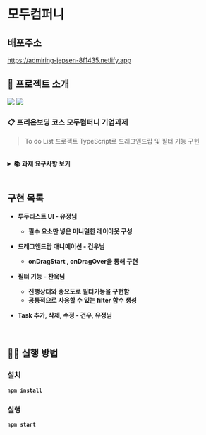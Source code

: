 # 모두컴퍼니

## 배포주소  
https://admiring-jepsen-8f1435.netlify.app

## 📌 프로젝트 소개

<p>
<img src="https://img.shields.io/github/languages/top/cksdnr3/modu-company-assignment?color=blue&logo=typescript"> </img>
<img src="https://img.shields.io/github/repo-size/cksdnr3/modu-company-assignment?color=%23&logo=Github"> </img>

</p>

### 📋 프리온보딩 코스 모두컴퍼니 기업과제

> To do List 프로젝트 TypeScript로 드래그앤드랍 및 필터 기능 구현

<br/>

<details>
    <summary><STRONG>
    📚 과제 요구사항 보기
    <STRONG></summary>

- 간단한 **투두리스트** 애플리케이션에 적합한 UI/UX를 구성할 수 있다.
- 간단한 투두리스트 애플리케이션에 적합한 데이터 구조를 정의하고 조작할 수 있다.

#### **세부 가이드**

- 투두리스트에 적합한 데이터를 구성할 수 있다
- Task 데이터 타입에 필수적으로 들어가야할 필드:

  ```jsx
  const task = {
  	id: 1
  	taskName: '자소서 쓰기',
  	status: status.ONGOING
  	createdAt: '2021-02-03'
  	updatedAt: '2021-07-07'
  }
  ```

  - id
  - 할일의 제목
  - 할일의 상태 (최소 3가지 이상의 상태)
  - 생성일
  - 업데이트일 (상태변경일)

- [x] 적절한 Header를 만든다.
- [x] 투두리스트에 적합한 기능을 구현하기 위해 **데이터를 조작**할 수 있다.
- [x] 스크롤시 Header가 사라지지 않고 화면 상단에 고정되도록 한다.
- [x] 필수적으로 추가해야할 기능: Task 목록 조회, 새로운 Task 추가, Task 삭제
- [x] 투두리스트에 적절한 애니메이션을 추가할 수 있다.

  - Drag and Drop으로 Task의 순서를 변경한다.
  - 데이터를 변경하지 않고 화면 내에서 Task의 순서만 변경되면 됨

- 필수 구현 항목에 덧붙여 필요한 **데이터 속성을 추가하여 정의**할 수 있다

- [x] 투두리스트에 적합한 기능을 구현하기 위해 데이터를 조작할 수 있다.
- [x] 최소 두가지 이상의 조건으로 Task를 필터링 (ex. 상태, 생성일, 생성자, 중요도)
- [x] Task의 상태 변경 (ex. 진행중 → 완료)

</details>

<br/>

## 구현 목록

- 투두리스트 UI - 유정님

  - 필수 요소만 넣은 미니멀한 레이아웃 구성

- 드래그앤드랍 애니메이션 - 건우님

  - onDragStart , onDragOver을 통해 구현

- 필터 기능 - 찬욱님

  - 진행상태와 중요도로 필터기능을 구현함
  - 공통적으로 사용할 수 있는 filter 함수 생성

- Task 추가, 삭제, 수정 - 건우, 유정님

<br/>

## 👨‍💻 실행 방법

### 설치

`npm install`

### 실행

`npm start`
